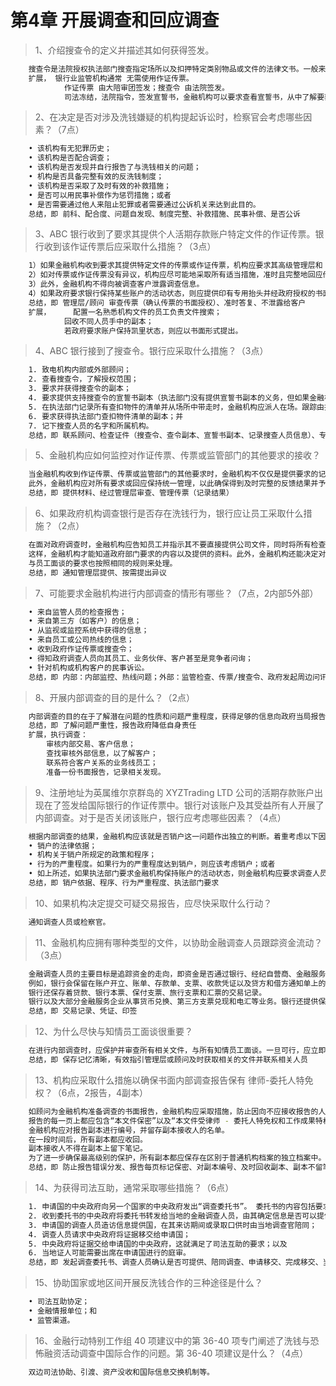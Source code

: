 # 第4章 开展调查和回应调查

> 1、介绍搜查令的定义并描述其如何获得签发。
``` bash
	搜查令是法院授权执法部门搜查指定场所以及扣押特定类别物品或文件的法律文书。一般来说，只有当执法部门有合理理由相信能从某一场所找到犯罪证据时，法院才会签发搜查令。法院根据执法人员提供的宣誓书中的信息签发搜查令。
	扩展，	银行业监管机构通常 无需使用作证传票。
		 	作证传票 由大陪审团签发；搜查令 由法院签发。
		 	司法冻结，法院指令，签发宣誓书，金融机构可以要求查看宣誓书，从中了解要获得某一个客户信息。
```

> 2、在决定是否对涉及洗钱嫌疑的机构提起诉讼时，检察官会考虑哪些因素？（7点）
``` bash
	• 该机构有无犯罪历史；
	• 该机构是否配合调查；
	• 该机构是否发现并自行报告了与洗钱相关的问题；
	• 机构是否具备完整有效的反洗钱制度；
	• 该机构是否采取了及时有效的补救措施；
	• 是否可以用民事补偿作为惩罚措施；或者
	• 是否需要通过他人来阻止犯罪或者需要通过公诉机关来达到此目的。
	总结，即 前科、配合度、问题自发现、制度完整、补救措施、民事补偿、是否公诉
```

> 3、ABC 银行收到了要求其提供个人活期存款账户特定文件的作证传票。银行收到该作证传票后应采取什么措施？（3点）
``` bash
	1）如果金融机构收到要求其提供特定文件的传票或作证传票，机构应要求其高级管理层和 / 或顾问 审查传票或作证传票。
	2）如对传票或作证传票没有异议，机构应尽可能地采取所有适当措施，准时且完整地回应传票或作证传票的要求。否则，金融机构可能遭受不利诉讼或处罚。
	3）此外，金融机构不得向被调查客户泄露调查信息。
	4）如果政府要求银行保持某些账户的活动状态，则应提供印有专用抬头并经政府授权的书面要求。
	总结，即 管理层/顾问 审查传票（确认传票的书面授权）、准时答复、不泄露给客户
	扩展， 	配置一名熟悉机构文件的员工负责文件搜索；
			回收不同人员手中的副本；
			若政府要求账户保持凯里状态，则应以书面形式提出。
```

> 4、ABC 银行接到了搜查令。银行应采取什么措施？（3点）
``` bash
	1. 致电机构内部或外部顾问；
	2. 查看搜查令，了解授权范围；
	3. 要求并获得搜查令的副本；
	4. 要求提供支持搜查令的宣誓书副本（执法部门没有提供宣誓书副本的义务，但如果金融机构可以查看宣誓书，就可以更好地了解调查的目的）；
	5. 在执法部门记录所有查扣物件的清单并从场所中带走时，金融机构应派人在场。跟踪由执法部门带走的物品记录；
	6. 要求获得执法部门查扣物件清单的副本；并
	7. 记下搜查人员的名字和所属机构。
	总结，即 联系顾问、检查证件（搜查令、查令副本、宣誓书副本、记录搜查人员信息）、专人陪同并记录带走的物品（查扣物件清单副本）
```

> 5、金融机构应如何监控对作证传票、传票或监管部门的其他要求的接收？
``` bash
	当金融机构收到作证传票、传票或监管部门的其他要求时，金融机构不仅仅是提供要求的记录或信息。金融机构还应确保所有提供给大陪审团的作证传票以及其他政府机构的信息都经过高级管理层、调查小组或顾问的审查，从而确定对质询的最佳回应方式以及质询或潜在活动是否会对本机构产生风险。
	此外，金融机构应对所有要求或回应保持统一管理，以此确保得到及时完整的反馈结果并予以登记。这份集中记录还有助于金融机构自身的内部调查。
	总结，即 提供材料、经过管理层审查、管理传票（记录结果）
```

> 6、如果政府机构调查银行是否存在洗钱行为，银行应让员工采取什么措施？（2点）
``` bash
	在面对政府调查时，金融机构应告知员工并指示其不要直接提供公司文件，同时将所有检查要求告知高级管理层或顾问，由高级管理层或顾问提供相应资料。
	这样，金融机构才能知道政府部门要求的内容以及提供的资料。此外，金融机构还能决定对哪些要求（如有）提出异议。
	与员工面谈的要求也按照相同的规则来处理。
	总结，即 通知管理层提供、按需提出异议
```

> 7、可能要求金融机构进行内部调查的情形有哪些？（7点，2内部5外部）
``` bash
	• 来自监管人员的检查报告；
	• 来自第三方（如客户）的信息；
	• 从监视或监控系统中获得的信息；
	• 来自员工或公司热线的信息；
	• 收到政府作证传票或搜查令；
	• 得知政府调查人员向其员工、业务伙伴、客户甚至是竞争者问询；
	• 针对机构或机构客户的民事诉讼。
	总结，即 内部：内部监控、热线问题；外部：监管检查、传票/搜查令、政府发起周边问讯、第三方问题、民事诉讼
```

> 8、开展内部调查的目的是什么？（2点）
``` bash
	内部调查的目的在于了解潜在问题的性质和问题严重程度，获得足够的信息向政府当局报告（在需要时进行），确保将本机构的责任降到最低，以停止任何潜在的洗钱活动。
	总结，即 了解问题严重性，报告政府降低自身责任
	扩展，执行调查：
		审核内部交易、客户信息；
		查找审核外部信息，以了解客户；
		联系符合客户关系的业务线员工；
		准备一份书面报告，记录相关发现。
```

> 9、注册地址为英属维尔京群岛的 XYZTrading LTD 公司的活期存款账户出现在了签发给国际银行的作证传票中。银行对该账户及其受益所有人开展了内部调查。对于是否关闭该账户，银行应考虑哪些因素？（4点）
``` bash
	根据内部调查的结果，金融机构应该就是否销户这一问题作出独立的判断。着重考虑以下因素：
	• 销户的法律依据；
	• 机构关于销户所规定的政策和程序；
	• 行为的严重程度。如果行为的严重程度达到销户，则应该考虑销户；或者
	• 如上所述，如果执法部门要求金融机构保持账户的活动状态，则金融机构应要求调查人员或检察官提供印有政府机构抬头并带有相应授权签字的书面要求。
	总结，即 销户依据、程序、行为严重程度、执法部门要求
```

> 10、如果机构决定提交可疑交易报告，应尽快采取什么行动？
``` bash
	通知调查人员或检察官。
```

> 11、金融机构应拥有哪种类型的文件，以协助金融调查人员跟踪资金流动？（3点）
``` bash
	金融调查人员的主要目标是追踪资金的走向，即资金是否通过银行、经纪自营商、金融服务企业或赌场进行转移。
	例如，银行会保留在账户开立、账单、存款单、支票、收款凭证以及贷方和借方通知单上的预留印签。
	银行还保存着贷款、银行本票、保付支票、旅行支票和汇票的交易记录。
	银行以及大部分金融服务企业从事货币兑换、第三方支票兑现和电汇等业务。银行还提供保险箱服务并发行信用卡。
	总结，即 交易记录、凭证、印签
```

> 12、为什么尽快与知情员工面谈很重要？
``` bash
	在进行内部调查时，应保护并审查所有相关文件，与所有知情员工面谈。一旦可行，应立即与员工进行面谈，确保其记忆处于最为清晰的状态以有效指引管理层或顾问及时获取相关的文件并联系相关人员。
	总结，即 保存记忆清晰，有效指引管理层或顾问及时获取相关的文件并联系相关人员
```

> 13、机构应采取什么措施以确保书面内部调查报告保有 律师-委托人特免权？（6点，2报告，4副本）
``` bash
	如顾问为金融机构准备调查的书面报告，金融机构应采取措施，防止因向不应接收报告的人员分发报告而不慎放弃律师 - 委托人特免权。
	报告的每一页上都应包含“本文件保密”以及“本文件受律师 - 委托人特免权和工作成果特权保护”的声明。
	金融机构应对报告副本进行编号，并留存副本接收人的名单。
	在一段时间后，所有副本都应收回。
	副本接收人不得在副本上留下笔记。
	为了进一步确保最高级别的保护，所有副本都应保存在区别于普通机构档案的独立档案中。
	总结，即 防止报告错误分发、报告每页标记保密、对副本编号、及时回收副本、副本不留笔记、副本独立归档
```

> 14、为获得司法互助，通常采取哪些措施？（6点）
``` bash
	1. 申请国的中央政府向另一个国家的中央政府发出“调查委托书”。 委托书的内容包括要求提供的信息、请求的性质、申请国的刑事指控以及提出请求所依据的法律规定等；
	2. 收到委托书的中央政府将委托书转发给当地的金融调查人员，由其确定信息是否可以提供；
	3. 申请国的调查人员造访信息提供国，在其来访期间或录取口供时由当地调查官陪同；
	4. 调查人员请求中央政府将证据移交给申请国；
	5. 中央政府将证据交给申请国的中央政府，这就满足了司法互助的要求；以及
	6. 当地证人可能需要出席在申请国进行的庭审。
	总结，即 发起调查委托书、调查人员确认是否可提供、陪同调查、申请移交、完成移交、当地证人出席
```

> 15、协助国家或地区间开展反洗钱合作的三种途径是什么？
``` bash
	• 司法互助协定；
	• 金融情报单位；和
	• 监管渠道。
```

> 16、金融行动特别工作组 40 项建议中的第 36-40 项专门阐述了洗钱与恐怖融资活动调查中国际合作的问题。第 36-40 项建议是什么？（4点）
``` bash
	双边司法协助、引渡、资产没收和国际信息交换机制等。
```
